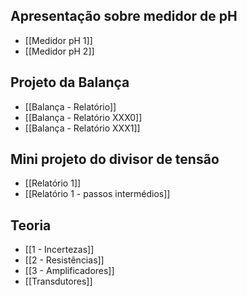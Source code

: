 ## Apresentação sobre medidor de pH
- [[Medidor pH 1]]
- [[Medidor pH 2]]

## Projeto da Balança
- [[Balança - Relatório]]
- [[Balança - Relatório XXX0]]
- [[Balança - Relatório XXX1]]

## Mini projeto do divisor de tensão
- [[Relatório 1]]
- [[Relatório 1 - passos intermédios]]

## Teoria
- [[1 - Incertezas]]
- [[2 - Resistências]]
- [[3 - Amplificadores]]
- [[Transdutores]]
